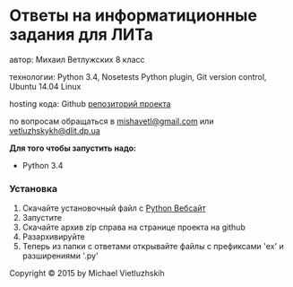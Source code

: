 # Ответы на информатиционные задания для ЛИТа

автор: Михаил Ветлужских 8 класс

технологии: Python 3.4, Nosetests Python plugin, Git version control, Ubuntu 14.04 Linux

hosting кода: Github [репозиторий проекта](https://github.com/mishavetl/lit-2015-answers)

по вопросам обращаться в mishavetl@gmail.com или vetluzhskykh@dlit.dp.ua

__Для того чтобы запустить надо:__
* Python 3.4

### Установка
1. Скачайте установочный файл с [Python Вебсайт](https://www.python.org)
2. Запустите
3. Скачайте архив zip справа на странице проекта на github
4. Разархивируйте
5. Теперь из папки с ответами открывайте файлы с префиксами 'ex' и разширениями '.py'

Copyright &copy; 2015 by Michael Vietluzhskih
